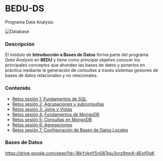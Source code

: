 # BEDU-DS
Programa Data Analysis 

![Database](https://user-images.githubusercontent.com/71915068/99929020-3877c780-2d11-11eb-80e2-f729f3046688.png)

### Descripción

El módulo de __Introducción a Bases de Datos__ forma parte del programa *Data Analysis* en __BEDU__ y tiene como 
principal objetivo conocer los principales conceptos que ahondan las bases de datos y ponerlos en práctica mediante la generación de consultas a través sistemas gestores de bases de datos relacionales y no relacionales.						

### Contenido

 - [Retos sesión 1: Fundamentos de SQL](MySQL-BEDU/RETOS/sesion2_reto1_patrones.sql)
 - [Retos sesión 2: Agrupaciones y subconsultas](MySQL-BEDU/RETOS)
 - [Retos sesión 3: Joins y Vistas](MySQL-BEDU/RETOS)
 - [Retos sesión 4: Fundamentos de MongoDB](MongoDB-BEDU/RETOS)
 - [Retos sesión 5: Consultas en MongoDB](MongoDB-BEDU/RETOS)
 - [Retos sesión 6: Agregaciones](MongoDB-BEDU/RETOS)
 - [Retos sesión 7: Configuración de Bases de Datos Locales](MySQL-BEDU/RETOS)

 ### Bases de Datos  
 https://drive.google.com/open?id=18kYvknY5n087piu3vrz9mnA-4Exif0gK
